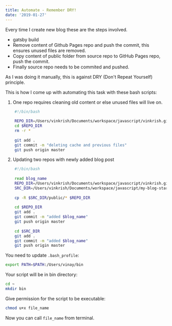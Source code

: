 ```yaml
---
title: Automate - Remember DRY!
date: '2019-01-27'
---
```


Every time I create new blog these are the steps involved.
- gatsby build
- Remove content of Github Pages repo and push the commit, this ensures unused files are removed.
- Copy content of public folder from source repo to GitHub Pages repo, push the commit.
- Finally source repo needs to be commited and pushed.

As I was doing it manually, this is against DRY (Don't Repeat Yourself) principle.

This is how I come up with automating this task with these bash scripts:
1. One repo requires cleaning old content or else unused files will live on.
```bash
    #!/bin/bash
    
    REPO_DIR=/Users/vinkrish/Documents/workspace/javascript/vinkrish.github.io
    cd $REPO_DIR
    rm -r *
    
    git add .
    git commit -m "deleting cache and previous files"
    git push origin master
```

2. Updating two repos with newly added blog post
```bash
    #!/bin/bash
    
    read blog_name
    REPO_DIR=/Users/vinkrish/Documents/workspace/javascript/vinkrish.github.io
    SRC_DIR=/Users/vinkrish/Documents/workspace/javascript/my-blog-starter
    
    cp -R $SRC_DIR/public/* $REPO_DIR
    
    cd $REPO_DIR
    git add .
    git commit -m "added $blog_name"
    git push origin master
    
    cd $SRC_DIR
    git add .
    git commit -m "added $blog_name"
    git push origin master
```
You need to update `.bash_profile`:
```bash
export PATH=$PATH:/Users/vinay/bin
```

Your script will be in bin directory:
```bash
cd ~
mkdir bin
```

Give permission for the script to be executable:
```bash
chmod u+x file_name
```

Now you can call `file_name` from terminal.